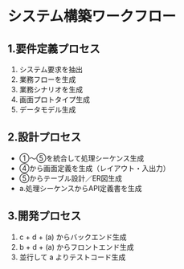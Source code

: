 # システム構築ワークフロー
## **1.要件定義プロセス**
1.	システム要求を抽出
2.	業務フローを生成
3.	業務シナリオを生成
4.	画面プロトタイプ生成
5.	データモデル生成

## **2.設計プロセス**

- ①〜⑤を統合して処理シーケンス生成
- ④から画面定義を生成（レイアウト・入出力）
- ⑤からテーブル設計／ER図生成
- a.処理シーケンスからAPI定義書を生成

## **3.開発プロセス**
1.	c + d + (a) からバックエンド生成
2.	b + d + (a) からフロントエンド生成
3.	並行して a よりテストコード生成